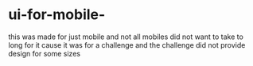 # ui-for-mobile-
this was made for just mobile and not all mobiles did not want to take to long for it cause it was for a challenge and the challenge did not provide design for some sizes

